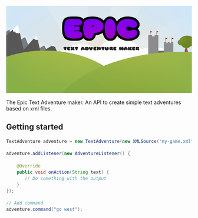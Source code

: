 ![logo](epic.png)

The Epic Text Adventure maker. An API to create simple text adventures based on xml files.

## Getting started

```java
TextAdventure adventure = new TextAdventure(new XMLSource("my-game.xml"));

adventure.addListener(new AdventureListener() {

    @Override
    public void onAction(String text) {
       // Do something with the output
    }
});

// Add command
adventure.command("go west");
```
